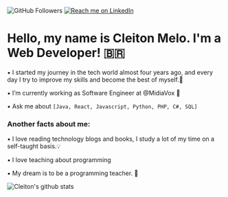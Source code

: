 ![GitHub Followers](https://img.shields.io/github/followers/cleitondemelod249?style=social) [![Reach me on LinkedIn](https://img.shields.io/badge/LinkedIn--_.svg?style=social&logo=linkedin&link=https://www.linkedin.com/in/cleitondemelod249/)](https://www.linkedin.com/in/cleitondemelod249/)

# Hello, my name is Cleiton Melo. I'm a Web Developer! 🇧🇷

▪️ I started my journey in the tech world almost four years ago,
and every day I try to improve my skills and become the best of myself.👣

▪️ I’m currently working as Software Engineer at @MidiaVox 🔭

▪️ Ask me about `[Java, React, Javascript, Python, PHP, C#, SQL]`

### Another facts about me:

▪️ I love reading technology blogs and books, I study a lot of my time on a self-taught basis.💡

▪️ I love teaching about programming

▪️ My dream is to be a programming teacher. 🤵

![Cleiton's github stats](https://github-readme-stats.vercel.app/api?username=cleitondemelod249)
